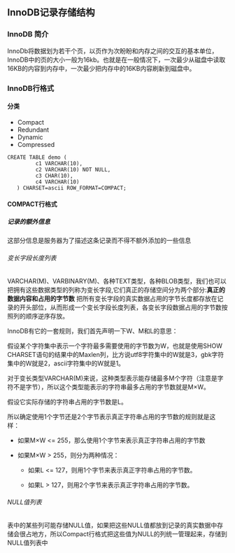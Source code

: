 ## InnoDB记录存储结构
### InnoDB 简介
InnoDb将数据划为若干个页，以页作为次盼盼和内存之间的交互的基本单位，InnoDB中的页的大小一般为16kb。也就是在一般情况下，一次最少从磁盘中读取16KB的内容到内存中，一次最少把内存中的16KB内容刷新到磁盘中。

### InnoDB行格式
#### 分类
   - Compact
   - Redundant
   - Dynamic
   - Compressed

```
CREATE TABLE demo (
         c1 VARCHAR(10),
         c2 VARCHAR(10) NOT NULL,
         c3 CHAR(10),
         c4 VARCHAR(10)
   ) CHARSET=ascii ROW_FORMAT=COMPACT;
```
#### COMPACT行格式
##### 记录的额外信息
   这部分信息是服务器为了描述这条记录而不得不额外添加的一些信息
###### 变长字段长度列表
   VARCHAR(M)、VARBINARY(M)、各种TEXT类型，各种BLOB类型，我们也可以把拥有这些数据类型的列称为变长字段,它们真正的存储空间分为两个部分:**真正的数据内容和占用的字节数**
   把所有变长字段的真实数据占用的字节长度都存放在记录的开头部位，从而形成一个变长字段长度列表，各变长字段数据占用的字节数按照列的顺序逆序存放。

   InnoDB有它的一套规则，我们首先声明一下W、M和L的意思：

   假设某个字符集中表示一个字符最多需要使用的字节数为W，也就是使用SHOW CHARSET语句的结果中的Maxlen列，比方说utf8字符集中的W就是3，gbk字符集中的W就是2，ascii字符集中的W就是1。

   对于变长类型VARCHAR(M)来说，这种类型表示能存储最多M个字符（注意是字符不是字节），所以这个类型能表示的字符串最多占用的字节数就是M×W。

   假设它实际存储的字符串占用的字节数是L。

   所以确定使用1个字节还是2个字节表示真正字符串占用的字节数的规则就是这样：

   - 如果M×W <= 255，那么使用1个字节来表示真正字符串占用的字节数
   - 如果M×W > 255，则分为两种情况：

      - 如果L <= 127，则用1个字节来表示真正字符串占用的字节数。

      - 如果L > 127，则用2个字节来表示真正字符串占用的字节数。
   
###### NULL值列表
   表中的某些列可能存储NULL值，如果把这些NULL值都放到记录的真实数据中存储会很占地方，所以Compact行格式把这些值为NULL的列统一管理起来，存储到NULL值列表中


